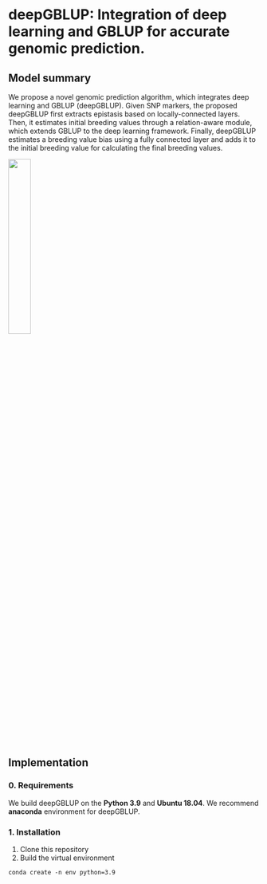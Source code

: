 
# deepGBLUP: Integration of deep learning and GBLUP for accurate genomic prediction.
 

## Model summary
We propose a novel genomic prediction algorithm, which integrates deep learning and GBLUP (deepGBLUP). Given SNP markers, the proposed deepGBLUP first extracts epistasis based on locally-connected layers. Then, it estimates initial breeding values through a relation-aware module, which extends GBLUP to the deep learning framework. Finally, deepGBLUP estimates a breeding value bias using a fully connected layer and adds it to the initial breeding value for calculating the final breeding values.

<img src = "https://user-images.githubusercontent.com/71325306/208086095-3471a61a-baf3-4db0-8a42-18f81ebe5842.png" width="30%" height="30%">

## Implementation
### 0. Requirements
We build deepGBLUP on the **Python 3.9** and **Ubuntu 18.04**. We recommend **anaconda** environment for deepGBLUP.
### 1. Installation
1. Clone this repository
2. Build the virtual environment
```
conda create -n env python=3.9
```
